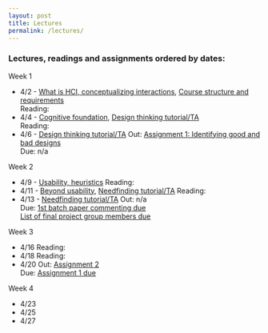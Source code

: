 ```yaml
---
layout: post
title: Lectures
permalink: /lectures/
---
```


### Lectures, readings and assignments ordered by dates:
Week 1  
- 4/2 - [What is HCI, conceptualizing interactions](), [Course structure and requirements]()  
Reading:
- 4/4 - [Cognitive foundation](), [Design thinking tutorial/TA]()  
Reading: 
- 4/6 - [Design thinking tutorial/TA]()
Out: [Assignment 1: Identifying good and bad designs]()  
Due: n/a

Week 2
- 4/9 - [Usability, heuristics]()
Reading: 
- 4/11 - [Beyond usability](), [Needfinding tutorial/TA]()
Reading:
- 4/13 - [Needfinding tutorial/TA]()
Out: n/a  
Due: [1st batch paper commenting due]()  
[List of final project group members due]()

Week 3
- 4/16
Reading:
- 4/18
Reading:
- 4/20
Out: [Assignment 2]()  
Due: [Assignment 1 due]()

Week 4
- 4/23
- 4/25
- 4/27

